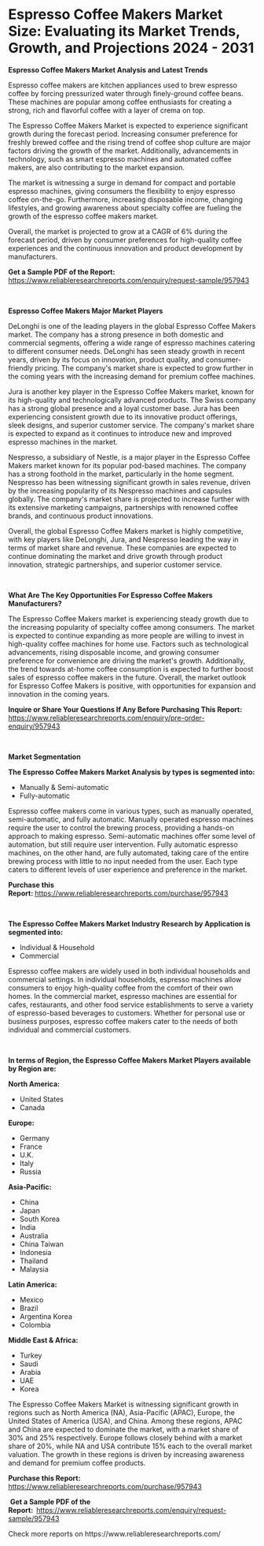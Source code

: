<p><h1>Espresso Coffee Makers Market Size: Evaluating its Market Trends, Growth, and Projections 2024 - 2031</h1></p><p><strong>Espresso Coffee Makers Market Analysis and Latest Trends</strong></p>
<p><p>Espresso coffee makers are kitchen appliances used to brew espresso coffee by forcing pressurized water through finely-ground coffee beans. These machines are popular among coffee enthusiasts for creating a strong, rich and flavorful coffee with a layer of crema on top.</p><p>The Espresso Coffee Makers Market is expected to experience significant growth during the forecast period. Increasing consumer preference for freshly brewed coffee and the rising trend of coffee shop culture are major factors driving the growth of the market. Additionally, advancements in technology, such as smart espresso machines and automated coffee makers, are also contributing to the market expansion.</p><p>The market is witnessing a surge in demand for compact and portable espresso machines, giving consumers the flexibility to enjoy espresso coffee on-the-go. Furthermore, increasing disposable income, changing lifestyles, and growing awareness about specialty coffee are fueling the growth of the espresso coffee makers market.</p><p>Overall, the market is projected to grow at a CAGR of 6% during the forecast period, driven by consumer preferences for high-quality coffee experiences and the continuous innovation and product development by manufacturers.</p></p>
<p><strong>Get a Sample PDF of the Report:&nbsp;</strong> <a href="https://www.reliableresearchreports.com/enquiry/request-sample/957943">https://www.reliableresearchreports.com/enquiry/request-sample/957943</a></p>
<p>&nbsp;</p>
<p><strong>Espresso Coffee Makers Major Market Players</strong></p>
<p><p>DeLonghi is one of the leading players in the global Espresso Coffee Makers market. The company has a strong presence in both domestic and commercial segments, offering a wide range of espresso machines catering to different consumer needs. DeLonghi has seen steady growth in recent years, driven by its focus on innovation, product quality, and consumer-friendly pricing. The company's market share is expected to grow further in the coming years with the increasing demand for premium coffee machines.</p><p>Jura is another key player in the Espresso Coffee Makers market, known for its high-quality and technologically advanced products. The Swiss company has a strong global presence and a loyal customer base. Jura has been experiencing consistent growth due to its innovative product offerings, sleek designs, and superior customer service. The company's market share is expected to expand as it continues to introduce new and improved espresso machines in the market.</p><p>Nespresso, a subsidiary of Nestle, is a major player in the Espresso Coffee Makers market known for its popular pod-based machines. The company has a strong foothold in the market, particularly in the home segment. Nespresso has been witnessing significant growth in sales revenue, driven by the increasing popularity of its Nespresso machines and capsules globally. The company's market share is projected to increase further with its extensive marketing campaigns, partnerships with renowned coffee brands, and continuous product innovations.</p><p>Overall, the global Espresso Coffee Makers market is highly competitive, with key players like DeLonghi, Jura, and Nespresso leading the way in terms of market share and revenue. These companies are expected to continue dominating the market and drive growth through product innovation, strategic partnerships, and superior customer service.</p></p>
<p>&nbsp;</p>
<p><strong>What Are The Key Opportunities For Espresso Coffee Makers Manufacturers?</strong></p>
<p><p>The Espresso Coffee Makers market is experiencing steady growth due to the increasing popularity of specialty coffee among consumers. The market is expected to continue expanding as more people are willing to invest in high-quality coffee machines for home use. Factors such as technological advancements, rising disposable income, and growing consumer preference for convenience are driving the market's growth. Additionally, the trend towards at-home coffee consumption is expected to further boost sales of espresso coffee makers in the future. Overall, the market outlook for Espresso Coffee Makers is positive, with opportunities for expansion and innovation in the coming years.</p></p>
<p><strong>Inquire or Share Your Questions If Any Before Purchasing This Report:</strong> <a href="https://www.reliableresearchreports.com/enquiry/pre-order-enquiry/957943">https://www.reliableresearchreports.com/enquiry/pre-order-enquiry/957943</a></p>
<p>&nbsp;</p>
<p><strong>Market Segmentation</strong></p>
<p><strong>The Espresso Coffee Makers Market Analysis by types is segmented into:</strong></p>
<p><ul><li>Manually & Semi-automatic</li><li>Fully-automatic</li></ul></p>
<p><p>Espresso coffee makers come in various types, such as manually operated, semi-automatic, and fully automatic. Manually operated espresso machines require the user to control the brewing process, providing a hands-on approach to making espresso. Semi-automatic machines offer some level of automation, but still require user intervention. Fully automatic espresso machines, on the other hand, are fully automated, taking care of the entire brewing process with little to no input needed from the user. Each type caters to different levels of user experience and preference in the market.</p></p>
<p><strong>Purchase this Report:&nbsp;</strong><a href="https://www.reliableresearchreports.com/purchase/957943">https://www.reliableresearchreports.com/purchase/957943</a></p>
<p>&nbsp;</p>
<p><strong>The Espresso Coffee Makers Market Industry Research by Application is segmented into:</strong></p>
<p><ul><li>Individual & Household</li><li>Commercial</li></ul></p>
<p><p>Espresso coffee makers are widely used in both individual households and commercial settings. In individual households, espresso machines allow consumers to enjoy high-quality coffee from the comfort of their own homes. In the commercial market, espresso machines are essential for cafes, restaurants, and other food service establishments to serve a variety of espresso-based beverages to customers. Whether for personal use or business purposes, espresso coffee makers cater to the needs of both individual and commercial customers.</p></p>
<p>&nbsp;</p>
<p><strong>In terms of Region, the Espresso Coffee Makers Market Players available by Region are:</strong></p>
<p>
    <p> <strong> North America: </strong>
        <ul>
            <li>United States</li>
            <li>Canada</li>
        </ul>
        </p> 
    <p> <strong> Europe: </strong>
        <ul>
            <li>Germany</li>
            <li>France</li>
            <li>U.K.</li>
            <li>Italy</li>
            <li>Russia</li>
        </ul>
        </p> 
    <p> <strong> Asia-Pacific: </strong>
        <ul>
            <li>China</li>
            <li>Japan</li>
            <li>South Korea</li>
            <li>India</li>
            <li>Australia</li>
            <li>China Taiwan</li>
            <li>Indonesia</li>
            <li>Thailand</li>
            <li>Malaysia</li>
        </ul>
        </p> 
    <p> <strong> Latin America: </strong>
        <ul>
            <li>Mexico</li>
            <li>Brazil</li>
            <li>Argentina Korea</li>
            <li>Colombia</li>
        </ul>
        </p> 
    <p> <strong> Middle East & Africa: </strong>
        <ul>
            <li>Turkey</li>
            <li>Saudi</li>
            <li>Arabia</li>
            <li>UAE</li>
            <li>Korea</li>
        </ul>
    </p>
    </p>
<p><p>The Espresso Coffee Makers Market is witnessing significant growth in regions such as North America (NA), Asia-Pacific (APAC), Europe, the United States of America (USA), and China. Among these regions, APAC and China are expected to dominate the market, with a market share of 30% and 25% respectively. Europe follows closely behind with a market share of 20%, while NA and USA contribute 15% each to the overall market valuation. The growth in these regions is driven by increasing awareness and demand for premium coffee products.</p></p>
<p><strong>Purchase this Report: </strong><a href="https://www.reliableresearchreports.com/purchase/957943">https://www.reliableresearchreports.com/purchase/957943</a></p>
<p>&nbsp;<strong>Get a Sample PDF of the Report:&nbsp;&nbsp;</strong><a href="https://www.reliableresearchreports.com/enquiry/request-sample/957943">https://www.reliableresearchreports.com/enquiry/request-sample/957943</a></p>
<p><strong></strong></p>
<p>Check more reports on https://www.reliableresearchreports.com/</p>